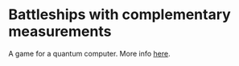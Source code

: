 # Battleships with complementary measurements
A game for a quantum computer. More info [here](https://medium.com/@decodoku/how-to-program-a-quantum-computer-part-2-f0d3eee872fe).
